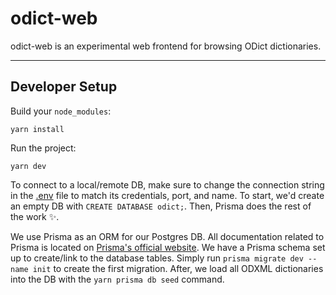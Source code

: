 # odict-web

odict-web is an experimental web frontend for browsing ODict dictionaries.

---

## Developer Setup

Build your `node_modules`:

```
yarn install
```

Run the project:

```
yarn dev
```

To connect to a local/remote DB, make sure to change the connection string in the [.env](./env) file to match its credentials, port, and name. To start, we'd create an empty DB with `CREATE DATABASE odict;`. Then, Prisma does the rest of the work ✨.

We use Prisma as an ORM for our Postgres DB. All documentation related to Prisma is located on [Prisma's official website](https://www.prisma.io/docs/). We have a Prisma schema set up to create/link to the database tables. Simply run `prisma migrate dev --name init` to create the first migration. After, we load all ODXML dictionaries into the DB with the `yarn prisma db seed` command.
